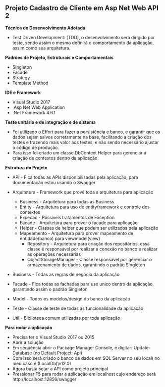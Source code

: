 ## Projeto Cadastro de Cliente em Asp Net Web API 2

**Técnica do Desenvolvimento Adotada**
  * Test Driven Development: (TDD), o desenvolvimento será dirigido por teste, sendo assim o mesmo definirá o comportamento da aplicação, assim como sua arquitetura.
  
**Padrões de Projeto, Estruturais e Comportamentais**
  * Singleton
  * Facade
  * Strategy
  * Template Method
  
 **IDE e Framework**
* Visual Studio 2017
* .Asp Net Web Application
* .Net Framework 4.6.1
	
**Teste unitário e de integração e de sistema**
* Foi utilizado o Effort para fazer a persistência e banco, e garantir que os dados sejam salvos corretamente na base, 
  facilitando a criação dos testes e trazendo mais valor aos testes, e não sendo necessário ajustar o código de produção.
 * Para isso foi criado um classe DbContext Helper para gerenciar a criação de contextos dentro da aplicação.

**Estrutura do Projeto**

* API - Fica todas as APIs disponibilizadas pela aplicação, para documentação estou usando o Swagger

* Arquitetura - Framework que provê toda a arquitetura para aplicação
	* Business - Arquitetura para todas as Business
	* Entity - Arquitetura para uso de entityframework e controle dos contextos
	* Excecao - Possiveis tratamentos de Exception
	* Facade - Arquitetura para prover o facade para aplicação
	* Helper - Classes de helper que podem ser utilizados pela aplicação
  * Mapeamento - Arquitetura para prover mapeamento de entidade(banco) para viewmodel(view)
	* Repository - Arquitetura para criação dos repositórios, essa classe é responsável por realizar a conexão no banco e realizar as operações necessárias
	* ObjectStorageManager - Classe responsável por gerenciar o armazenamento de dados, garantindo o padrão Singleton

* Business - Todas as regras de negócio da aplicação

* Facade - Fica todas as fachadas para uso unico dentro da aplicação, garantindo assim o padrão Singleton

* Model - Todos os modelos/design do banco da aplicação

* Teste - Classe de teste de todas as funcionalidade da aplicação

* Util - Biblioteca comum utilizadas por toda aplicação

**Para rodar a aplicação**

* Precisa ter o Visual Studio 2017 ou 2015
* Abrir a solução
* Em sequência abrir o Package Manager Console, e digitar:
   Update-Database (no Default Project: Api)
* Com isso será criado o banco de dados em SQL Server no seu local( no meu caso é (LocalDb)\v12.0)
* Agora basta setar a API como projeto principal
* Pressionar F5 para rodar a aplicação em localhost cujo endereço será http://localhost:12856/swagger


